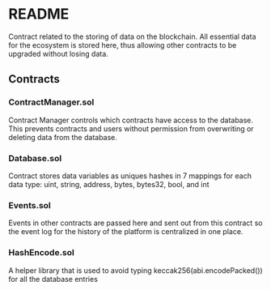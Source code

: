 # README

Contract related to the storing of data on the blockchain. All essential data for the ecosystem is stored here, thus allowing other contracts to be upgraded without losing data.

## Contracts

### ContractManager.sol

Contract Manager controls which contracts have access to the database. This prevents contracts and users without permission from overwriting or deleting data from the database.

### Database.sol

Contract stores data variables as uniques hashes in 7 mappings for each data type: uint, string, address, bytes, bytes32, bool, and int

### Events.sol

Events in other contracts are passed here and sent out from this contract so the event log for the history of the platform is centralized in one place.

### HashEncode.sol

A helper library that is used to avoid typing keccak256\(abi.encodePacked\(\)\) for all the database entries

